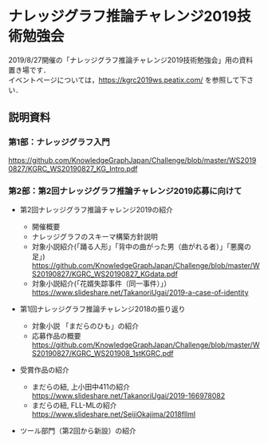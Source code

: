 # ナレッジグラフ推論チャレンジ2019技術勉強会
2019/8/27開催の「ナレッジグラフ推論チャレンジ2019技術勉強会」用の資料置き場です．  
イベントページについては，https://kgrc2019ws.peatix.com/ を参照して下さい．

## 説明資料
### 第1部：ナレッジグラフ入門
https://github.com/KnowledgeGraphJapan/Challenge/blob/master/WS20190827/KGRC_WS20190827_KG_Intro.pdf  

### 第2部：第2回ナレッジグラフ推論チャレンジ2019応募に向けて 
- 第2回ナレッジグラフ推論チャレンジ2019の紹介  
  - 開催概要
  - ナレッジグラフのスキーマ構築方針説明  
  - 対象小説紹介(「踊る人形」「背中の曲がった男（曲がれる者）」「悪魔の足」)     
https://github.com/KnowledgeGraphJapan/Challenge/blob/master/WS20190827/KGRC_WS20190827_KGdata.pdf  
  - 対象小説紹介(「花婿失踪事件（同一事件）」）
https://www.slideshare.net/TakanoriUgai/2019-a-case-of-identity

- 第1回ナレッジグラフ推論チャレンジ2018の振り返り  
  - 対象小説 「まだらのひも」の紹介
  - 応募作品の概要 
  https://github.com/KnowledgeGraphJapan/Challenge/blob/master/WS20190827/KGRC_WS201908_1stKGRC.pdf  
- 受賞作品の紹介
  - まだらの紐, 上小田中411の紹介  
https://www.slideshare.net/TakanoriUgai/2019-166978082
  - まだらの紐, FLL-MLの紹介  
https://www.slideshare.net/SeijiOkajima/2018fllml
- ツール部門（第2回から新設）の紹介  



